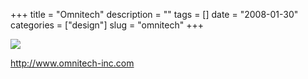 +++
title = "Omnitech"
description = ""
tags = []
date = "2008-01-30"
categories = ["design"]
slug = "omnitech"
+++


 

  <div id="screens-thumbs" class="clearfix">
    <div class="txt-center" id="design-submission"><a href="http://www.omnitech-inc.com/"><img id='bluga-thumbnail-1021' class='bluga-thumbnail large' src='/media/bluga/
wt47f281cc7b262_0.jpg'/></a></div>  
  </div>   
<p><a href="http://www.omnitech-inc.com/">http://www.omnitech-inc.com</a></p>




